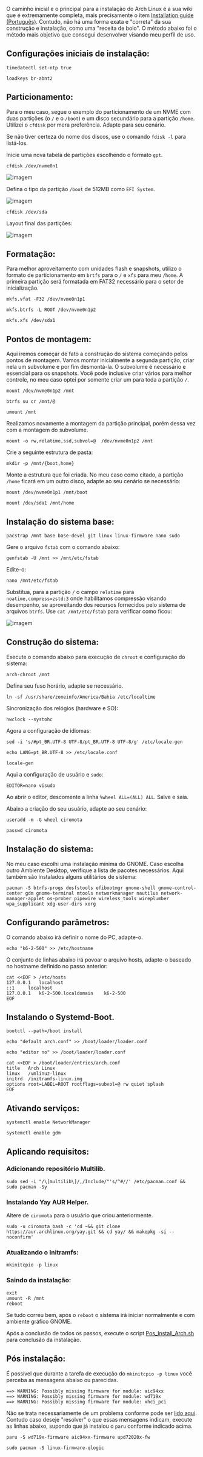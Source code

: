 O caminho inicial e o principal para a instalação do Arch Linux é a sua wiki que é extremamente completa, mais precisamente o item [Installation guide (Português)](<https://wiki.archlinux.org/title/Installation_guide_(Portugu%C3%AAs)>). Contudo, não há uma forma exata e "correta" da sua construção e instalação, como uma "receita de bolo". O método abaixo foi o método mais objetivo que consegui desenvolver visando meu perfil de uso.

## Configurações iniciais de instalação:

```
timedatectl set-ntp true
```

```
loadkeys br-abnt2
```

## Particionamento:

Para o meu caso, segue o exemplo do particionamento de um NVME com duas partições (o `/` e o `/boot`) e um disco secundário para a partição `/home`. Utilizei o `cfdisk` por mera preferência. Adapte para seu cenário.

Se não tiver certeza do nome dos discos, use o comando `fdisk -l` para listá-los.

Inicie uma nova tabela de partições escolhendo o formato `gpt`.

```
cfdisk /dev/nvme0n1
```

![imagem](/arch/arch-install1a.png)

Defina o tipo da partição `/boot` de 512MB como `EFI System`.

![imagem](/arch/arch-install1b.png)

```
cfdisk /dev/sda
```

Layout final das partições:

![imagem](/arch/arch-install1.png)

## Formatação:

Para melhor aproveitamento com unidades flash e snapshots, utilizo o formato de particionamento em `brtfs` para o `/` e `xfs` para meu `/home`. A primeira partição será formatada em FAT32 necessário para o setor de inicialização.

```
mkfs.vfat -F32 /dev/nvme0n1p1
```

```
mkfs.btrfs -L ROOT /dev/nvme0n1p2
```

```
mkfs.xfs /dev/sda1
```

## Pontos de montagem:

Aqui iremos começar de fato a construção do sistema começando pelos pontos de montagem. Vamos montar inicialmente a segunda partição, criar nela um subvolume e por fim desmontá-la. O subvolume é necessário e essencial para os snapshots. Você pode inclusive criar vários para melhor controle, no meu caso optei por somente criar um para toda a partição `/`.

```
mount /dev/nvme0n1p2 /mnt
```

```
btrfs su cr /mnt/@
```

```
umount /mnt
```

Realizamos novamente a montagem da partição principal, porém dessa vez com a montagem do subvolume.

```
mount -o rw,relatime,ssd,subvol=@  /dev/nvme0n1p2 /mnt
```

Crie a seguinte estrutura de pasta:

```
mkdir -p /mnt/{boot,home}
```

Monte a estrutura que foi criada. No meu caso como citado, a partição `/home` ficará em um outro disco, adapte ao seu cenário se necessário:

```
mount /dev/nvme0n1p1 /mnt/boot
```

```
mount /dev/sda1 /mnt/home
```

## Instalação do sistema base:

```
pacstrap /mnt base base-devel git linux linux-firmware nano sudo
```

Gere o arquivo `fstab` com o comando abaixo:

```
genfstab -U /mnt >> /mnt/etc/fstab
```

Edite-o:

```
nano /mnt/etc/fstab
```

Substitua, para a partição `/` o campo `relatime` para `noatime,compress=zstd:3` onde habilitamos compressão visando desempenho, se aproveitando dos recursos fornecidos pelo sistema de arquivos `btrfs`. Use `cat /mnt/etc/fstab` para verificar como ficou:

![imagem](/arch/arch-install2.png)

## Construção do sistema:

Execute o comando abaixo para execução de `chroot` e configuração do sistema:

```
arch-chroot /mnt
```

Defina seu fuso horário, adapte se necessário.

```
ln -sf /usr/share/zoneinfo/America/Bahia /etc/localtime
```

Sincronização dos relógios (hardware e SO):

```
hwclock --systohc
```

Agora a configuração de idiomas:

```
sed -i 's/#pt_BR.UTF-8 UTF-8/pt_BR.UTF-8 UTF-8/g' /etc/locale.gen
```

```
echo LANG=pt_BR.UTF-8 >> /etc/locale.conf
```

```
locale-gen
```

Aqui a configuração de usuário e `sudo`:

```
EDITOR=nano visudo
```

Ao abrir o editor, descomente a linha `%wheel ALL=(ALL) ALL`. Salve e saia.

Abaixo a criação do seu usuário, adapte ao seu cenário:

```
useradd -m -G wheel ciromota
```

```
passwd ciromota
```

## Instalação do sistema:

No meu caso escolhi uma instalação mínima do GNOME. Caso escolha outro Ambiente Desktop, verifique a lista de pacotes necessários. Aqui também são instalados alguns utilitários de sistema:

```
pacman -S btrfs-progs dosfstools efibootmgr gnome-shell gnome-control-center gdm gnome-terminal mtools networkmanager nautilus network-manager-applet os-prober pipewire wireless_tools wireplumber wpa_supplicant xdg-user-dirs xorg
```

## Configurando parâmetros:

O comando abaixo irá definir o nome do PC, adapte-o.

```
echo "k6-2-500" >> /etc/hostname
```

O conjunto de linhas abaixo irá povoar o arquivo hosts, adapte-o baseado no hostname definido no passo anterior:

```
cat <<EOF > /etc/hosts
127.0.0.1	localhost
::1		localhost
127.0.0.1	k6-2-500.localdomain	k6-2-500
EOF
```

## Instalando o Systemd-Boot.

```
bootctl --path=/boot install
```

```
echo "default arch.conf" >> /boot/loader/loader.conf
```

```
echo "editor no" >> /boot/loader/loader.conf
```

```
cat <<EOF > /boot/loader/entries/arch.conf
title	Arch Linux
linux	/vmlinuz-linux
initrd	/initramfs-linux.img
options root=LABEL=ROOT rootflags=subvol=@ rw quiet splash
EOF
```

## Ativando serviços:

```
systemctl enable NetworkManager
```

```
systemctl enable gdm
```

## Aplicando requisitos:

### Adicionando repositório Multilib.

```
sudo sed -i "/\[multilib\]/,/Include/"'s/^#//' /etc/pacman.conf && sudo pacman -Sy
```

### Instalando Yay AUR Helper.

Altere de `ciromota` para o usuário que criou anteriormente.

```
sudo -u ciromota bash -c 'cd ~&& git clone https://aur.archlinux.org/yay.git && cd yay/ && makepkg -si --noconfirm'
```

### Atualizando o Initramfs:

```
mkinitcpio -p linux
```

### Saindo da instalação:

```
exit
umount -R /mnt
reboot
```

Se tudo correu bem, após o `reboot` o sistema irá iniciar normalmente e com ambiente gráfico GNOME.

Após a conclusão de todos os passos, execute o script [Pos_Install_Arch.sh](/arch/Pos_Install_Arch.sh) para conclusão da instalação.

## Pós instalação:

É possível que durante a tarefa de execução do `mkinitcpio -p linux` você perceba as mensagens abaixo ou parecidas.

```
==> WARNING: Possibly missing firmware for module: aic94xx
==> WARNING: Possibly missing firmware for module: wd719x
==> WARNING: Possibly missing firmware for module: xhci_pci
```

Não se trata necessariamente de um problema conforme pode ser [lido aqui](https://lists.archlinux.org/pipermail/arch-dev-public/2013-May/024864.html). Contudo caso deseje "resolver" o que essas mensagens indicam, execute as linhas abaixo, supondo que já instalou o `paru` conforme indicado acima.

```
paru -S wd719x-firmware aic94xx-firmware upd72020x-fw
```

```
sudo pacman -S linux-firmware-qlogic
```
